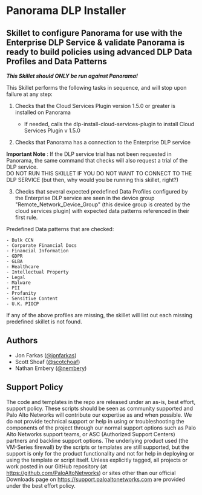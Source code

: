 # Panorama DLP Installer
## Skillet to configure Panorama for use with the Enterprise DLP Service & validate Panorama is ready to build policies using advanced DLP Data Profiles and Data Patterns

***This Skillet should ONLY be run against Panorama!***

This Skillet performs the following tasks in sequence, and will stop upon failure at any step:
1. Checks that the Cloud Services Plugin version 1.5.0 or greater is installed on Panorama
    - If needed, calls the dlp-install-cloud-services-plugin to install Cloud Services Plugin v 1.5.0

2. Checks that Panorama has a connection to the Enterprise DLP service

****Important Note**** : If the DLP service trial has not been requested in Panorama, the same
command that checks will also request a trial of the DLP service.  
DO NOT RUN THIS SKILLET IF YOU DO NOT WANT TO CONNECT TO THE DLP SERVICE
(but then, why would you be running this skillet, right?)

3. Checks that several expected predefined Data Profiles configured by the Enterprise DLP service
are seen in the device group "Remote_Network_Device_Group" (this device group is created by the cloud 
services plugin) with expected data patterns referenced in their first rule.  

Predefined Data patterns that are checked:

    - Bulk CCN
    - Corporate Financial Docs
    - Financial Information
    - GDPR
    - GLBA
    - Healthcare
    - Intellectual Property
    - Legal
    - Malware
    - PII
    - Profanity
    - Sensitive Content
    - U.K. PIOCP

If any of the above profiles are missing, the skillet will list out each missing predefined skillet is not found.

## Authors

* Jon Farkas ([@jonfarkas](https://github.com/jonfarkas)) 
* Scott Shoaf ([@scotchoaf](https://github.com/scotchoaf))
* Nathan Embery ([@nembery](https://github.com/nembery))

## Support Policy

The code and templates in the repo are released under an as-is, best effort,
support policy. These scripts should be seen as community supported and
Palo Alto Networks will contribute our expertise as and when possible.
We do not provide technical support or help in using or troubleshooting the
components of the project through our normal support options such as
Palo Alto Networks support teams, or ASC (Authorized Support Centers)
partners and backline support options. The underlying product used
(the VM-Series firewall) by the scripts or templates are still supported,
but the support is only for the product functionality and not for help in
deploying or using the template or script itself. Unless explicitly tagged,
all projects or work posted in our GitHub repository
(at https://github.com/PaloAltoNetworks) or sites other than our official
Downloads page on https://support.paloaltonetworks.com are provided under
the best effort policy.